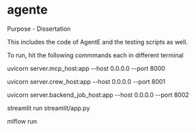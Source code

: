 # agente
Purpose - Dissertation

This includes the code of AgentE and the testing scripts as well.

To run, hit the following commmands each in different terminal

uvicorn server.mcp_host:app --host 0.0.0.0 --port 8000

uvicorn server.crew_host:app --host 0.0.0.0 --port 8001

uvicorn server.backend_job_host:app --host 0.0.0.0 --port 8002

streamlit run streamlit/app.py

mlflow run
